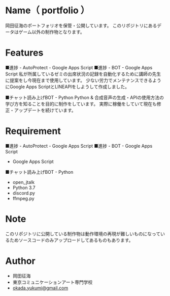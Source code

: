 # Name（ portfolio ）
岡田征海のポートフォリオを保管・公開しています。
このリポジトリにあるデータはゲーム以外の制作物となります。


# Features
■進捗 - AutoProtect - Google Apps Script
■進捗 - BOT - Google Apps Script
私が所属しているゼミの出席状況の記録を自動化するために講師の先生に提案をし今現在まで使用しています。
少ない労力でメンテナンスできるようにGoogle Apps ScriptとLINEAPIをしようして作成しました。

■チャット読み上げBOT - Python
Python & 合成音声の生成・APIの使用方法の学び方を知ることを目的に制作をしています。
実際に稼働をしていて現在も修正・アップデートを続けています。


# Requirement
■進捗 - AutoProtect - Google Apps Script
■進捗 - BOT - Google Apps Script
* Google Apps Script

■チャット読み上げBOT - Python
* open_jtalk
* Python 3.7 
* discord.py
* ffmpeg.py


# Note
このリポジトリに公開している制作物は動作環境の再現が難しいものになっているためソースコードのみアップロードしてあるものもあります。


# Author
* 岡田征海
* 東京コミュニケーションアート専門学校
* okada.yukumi@gmail.com